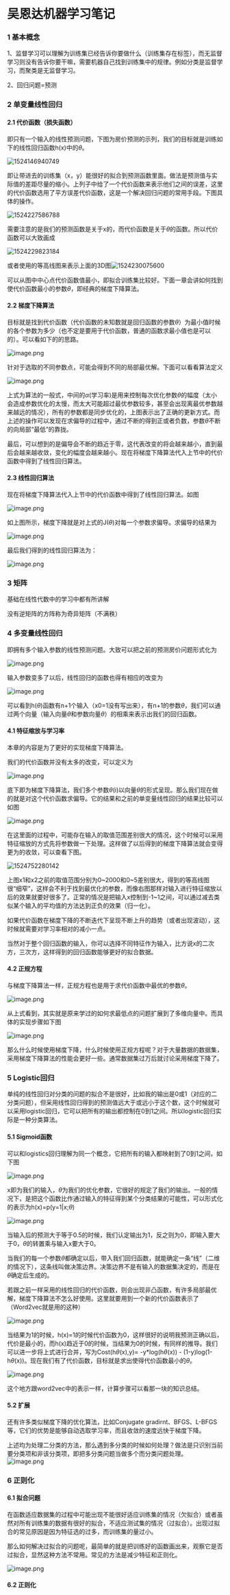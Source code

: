# 吴恩达机器学习笔记

### 1 基本概念

1、监督学习可以理解为训练集已经告诉你要做什么（训练集存在标签），而无监督学习则没有告诉你要干嘛，需要机器自己找到训练集中的规律。例如分类是监督学习，而聚类是无监督学习。

2、回归问题=预测 

### 2 单变量线性回归

#### 2.1 代价函数（损失函数）

即只有一个输入的线性预测问题，下图为房价预测的示列，我们的目标就是训练如下的线性回归函数h(x)中的$\theta$。

![1524146940749](https://github.com/chrisli1995/photo/raw/master/markdown/1524146940749.png)

即让带进去的训练集（x，y）能很好的拟合到预测函数里面。做法是预测值与实际值的差距尽量的缩小。上列子中给了一个代价函数来表示他们之间的误差，这里的代价函数选用了平方误差代价函数，这是一个解决回归问题的常用手段。下图具体的操作。

![1524227586788](https://github.com/chrisli1995/photo/raw/master/markdown/1524227586788.png)

需要注意的是我们的预测函数是关于x的，而代价函数是关于$\theta$的函数。所以代价函数可以大致画成

![1524229823184](https://github.com/chrisli1995/photo/raw/master/markdown/1524229823184.png)

或者使用的等高线图来表示上面的3D图![1524230075600](https://github.com/chrisli1995/photo/raw/master/markdown/1524230075600.png)

可以从图中中心点代价函数值最小，即拟合训练集比较好。下面一章会讲如何找到使代价函数最小的参数$\theta$，即经典的梯度下降算法。

#### 2.2 梯度下降算法

目标就是找到代价函数（代价函数的未知数就是回归函数的参数$\theta$）为最小值时候的各个参数为多少（也不定是要用于代价函数，普通的函数求最小值也是可以的）。可以看如下的的思路。

![image.png](https://upload-images.jianshu.io/upload_images/7810235-6d82a4da22240f08.png?imageMogr2/auto-orient/strip%7CimageView2/2/w/1240)

针对于选取的不同参数点，可能会得到不同的局部最优解。下面可以看看算法定义

![image.png](https://upload-images.jianshu.io/upload_images/7810235-c878d65951d89238.png?imageMogr2/auto-orient/strip%7CimageView2/2/w/1240)

上式为算法的一般式，中间的$\alpha$(学习率)是用来控制每次优化参数$\theta$的幅度（太小会造成参数优化的太慢，而太大可能超过最优参数较多，甚至会出现离最优参数越来越远的情况），所有的参数都是同步优化的，上图表示出了正确的更新方式。而上述的操作可以发现在求偏导的过程中，通过不断的得到正或者负数，参数$\theta$不断的向局部“最低”的靠拢。

最后，可以想到的是偏导会不断的趋近于零，这代表改变的将会越来越小，直到最后会越来越收敛，变化的幅度会越来越小。现在将梯度下降算法代入上节中的代价函数中得到了线性回归算法。

#### 2.3 线性回归算法

现在将梯度下降算法代入上节中的代价函数中得到了线性回归算法。如图

![image.png](https://upload-images.jianshu.io/upload_images/7810235-ba9b6368d0b90f14.png?imageMogr2/auto-orient/strip%7CimageView2/2/w/1240)

如上图所示，梯度下降就是对上式的J($\theta$)对每一个参数求偏导。求偏导的结果为

![image.png](https://upload-images.jianshu.io/upload_images/7810235-f23ef8c96c9ce961.png?imageMogr2/auto-orient/strip%7CimageView2/2/w/1240)

最后我们得到的线性回归算法为：

![image.png](https://upload-images.jianshu.io/upload_images/7810235-92a834ac954b1a9f.png?imageMogr2/auto-orient/strip%7CimageView2/2/w/1240)

### 3 矩阵

基础在线性代数中的学习中都有所讲解

没有逆矩阵的方阵称为奇异矩阵（不满秩）

### 4 多变量线性回归

即拥有多个输入参数的线性预测问题。大致可以把之前的预测房价问题形式化为

![image.png](https://upload-images.jianshu.io/upload_images/7810235-5d010576f28a78df.png?imageMogr2/auto-orient/strip%7CimageView2/2/w/1240)

输入参数变多了以后，线性回归的函数也得有相应的改变为

![image.png](https://upload-images.jianshu.io/upload_images/7810235-c3c7343d666d3372.png?imageMogr2/auto-orient/strip%7CimageView2/2/w/1240)

可以看到h($\theta$)函数有n+1个输入（x0=1没有写出来），有n+1的参数$\theta$，我们可以通过两个向量（输入向量$\theta$和参数向量$\theta$）的相乘来表示出我们的回归函数。

#### 4.1 特征缩放与学习率

本章的内容是为了更好的实现梯度下降算法。

我们的代价函数并没有太多的改变，可以定义为

![image.png](https://upload-images.jianshu.io/upload_images/7810235-e07d628f090952b5.png?imageMogr2/auto-orient/strip%7CimageView2/2/w/1240)

底下即为梯度下降算法，我们多个参数$\theta$(i)以向量$\theta$的形式呈现。那么我们现在做的就是对这个代价函数求偏导。它的结果和之前的单变量线性回归的结果比较可以如图

![image.png](https://upload-images.jianshu.io/upload_images/7810235-ea3420026c31e911.png?imageMogr2/auto-orient/strip%7CimageView2/2/w/1240)

在这里面的过程中，可能存在输入的取值范围差别很大的情况，这个时候可以采用特征缩放的方式先将参数做一下处理。这样做了以后得到的梯度下降算法就会变得更为的收敛，可以查看下图。

![1524752280142](C:\Users\59845\AppData\Local\Temp\1524752280142.png)

上图x1和x2之前的取值范围分别为0~2000和0~5差别很大，得到的等高线图很“细窄”，这样会不利于找到最优化的参数，而像右图那样对输入进行特征缩放以后的效果就要好很多了。正常的情况是把输入x控制到-1~1之间，可以通过减去类似某个输入的平均值的方法达到正负的效果（归一化）。

如果代价函数在梯度下降的不断迭代下呈现不断上升的趋势（或者出现波动），这时候就需要对学习率相对的减小一点。

当然对于整个回归函数的输入，你可以选择不同特征作为输入，比方说x的二次方，三次方，这样得到的回归函数能够更好的拟合数据。

#### 4.2 正规方程

与梯度下降算法一样，正规方程也是用于求代价函数中最优的参数$\theta$。

![image.png](https://upload-images.jianshu.io/upload_images/7810235-1d32c09e6c2c5f6a.png?imageMogr2/auto-orient/strip%7CimageView2/2/w/1240)

从上式看到，其实就是原来学过的如何求最低点的问题扩展到了多维向量中。而具体的实现步骤如下图

![image.png](https://upload-images.jianshu.io/upload_images/7810235-7d66d26210c2c1c5.png?imageMogr2/auto-orient/strip%7CimageView2/2/w/1240)

那么什么时候使用梯度下降，什么时候使用正规方程呢？对于大量数据的数据集，采用梯度下降算法的性能会更好一些。通常数据集过万后就讨论采用梯度下降了。

### 5 Logistic回归

单纯的线性回归对分类的问题的拟合不是很好，比如我的输出是0或1（对应的二分类问题），但采用线性回归得到的预测值远大于或远小于这个数，这个时候就可以采用logistic回归，它可以把所有的输出都控制在0到1之间。所以logistic回归实际是一种分类算法。

#### 5.1 Sigmoid函数

可以和logistics回归理解为同一个概念，它把所有的输入都映射到了0到1之间，如下图

![image.png](https://upload-images.jianshu.io/upload_images/7810235-030c05fcec4d5f70.png?imageMogr2/auto-orient/strip%7CimageView2/2/w/1240)

x即为我们的输入，$\theta$为我们的优化参数，它很好的规定了我们的输出。一般的情况下，是把这个函数比作通过输入的特征得到某个分类结果的可能性，可以形式化的表示为h(x)=p(y=1|x;$\theta$)

![image.png](https://upload-images.jianshu.io/upload_images/7810235-d73f95017d2d4773.png?imageMogr2/auto-orient/strip%7CimageView2/2/w/1240)

当输入后的预测大于等于0.5的时候，我们认定输出为1，反之则为0，即输入要大于0，$\theta$的转置乘与输入x要大于0。

当我们的每一个参数$\theta$都确定以后，带入我们回归函数，就能确定一条“线”（二维的情况下），这条线叫做决策边界。决策边界不是有输入的数据集决定的，而是在$\theta$确定后生成的。

若跟之前一样采用的线性回归的代价函数，则会出现非凸函数，有许多局部最优解，梯度下降算法不怎么好使用。这里就要用到一个新的代价函数表示了（Word2vec就是用的这种）

![image.png](https://upload-images.jianshu.io/upload_images/7810235-44a0fad4256d7b12.png?imageMogr2/auto-orient/strip%7CimageView2/2/w/1240)

当结果为1的时候，h(x)=1的时候代价函数为0，这样很好的说明我预测正确以后，代价是最小的，而h(x)趋近于0的时候，当结果为0的时候，有同样的推导。我们可以进一步将上式进行合并，写为Cost(h$\theta$(x),y)= -y*log(h$\theta$(x)) - (1-y)log(1-h$\theta$(x))。现在我们有了代价函数，目标就是求出使得代价函数最小的$\theta$。

![image.png](https://upload-images.jianshu.io/upload_images/7810235-3e0957b227e112de.png?imageMogr2/auto-orient/strip%7CimageView2/2/w/1240)

这个地方跟word2vec中的表示一样，计算步骤可以看那一块的知识总结。 

#### 5.2 扩展

还有许多类似梯度下降的优化算法，比如Conjugate gradirnt、BFGS、L-BFGS等，它们的优势是能够自动选取学习率，而且收敛的速度远快于梯度下降。

上述均为处理二分类的方法，那么遇到多分类的时候如何处理？做法是只识别当前要分类项和非该分类项，即把多分类问题当做多个而分类问题处理。![image.png](https://upload-images.jianshu.io/upload_images/7810235-d81a75702d38adf4.png?imageMogr2/auto-orient/strip%7CimageView2/2/w/1240)

### 6 正则化

#### 6.1 拟合问题

在函数适应数据集的过程中可能出现不能很好适应训练集的情况（欠拟合）或者虽然对所有训练集的数据有很好的拟合，不适应测试集的情况（过拟合）。出现过拟合的常见原因是因为特征选的过多，而训练集的量过小。

那么如何解决过拟合的问题呢，最简单的就是把训练好的函数画出来，观察它是否过拟合，显然这种方法不常用。常见的方法是减少特征和正则化。

![image.png](https://upload-images.jianshu.io/upload_images/7810235-67ae9d498aff9577.png?imageMogr2/auto-orient/strip%7CimageView2/2/w/1240)

#### 6.2 正则化


